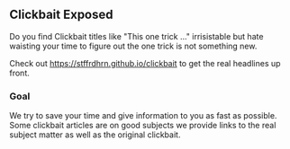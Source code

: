 ## Clickbait Exposed

Do you find Clickbait titles like "This one trick ..." irrisistable but hate
waisting your time to figure out the one trick is not something new.

Check out https://stffrdhrn.github.io/clickbait to get the real headlines up
front.

### Goal

We try to save your time and give information to you as fast as possible.  Some
clickbait articles are on good subjects we provide links to the real subject
matter as well as the original clickbait.
